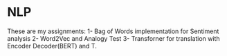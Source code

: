 # NLP
These are my assignments:
1- Bag of Words implementation for Sentiment analysis
2- Word2Vec and Analogy Test
3- Transforner for translation with Encoder Decoder(BERT) and T.
